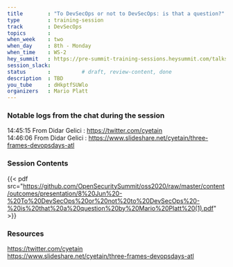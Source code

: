 ```yaml
---
title        : "To DevSecOps or not to DevSecOps: is that a question?"
type         : training-session
track        : DevSecOps
topics       : 
when_week    : two
when_day     : 8th - Monday
when_time    : WS-2
hey_summit   : https://pre-summit-training-sessions.heysummit.com/talks/to-devsecops-or-not-to-devsecopsis-that-a-question/
session_slack:
status       :          # draft, review-content, done
description  : TBD
you_tube     : dHkptfSUWlo
organizers   : Mario Platt
---
```



### Notable logs from the chat during the session

14:45:15	 From Didar Gelici : https://twitter.com/cyetain     \
14:46:06	 From Didar Gelici : https://www.slideshare.net/cyetain/three-frames-devopsdays-atl 

### Session Contents

{{< pdf src="https://github.com/OpenSecuritySummit/oss2020/raw/master/content/outcomes/presentation/8%20Jun%20-%20To%20DevSecOps%20or%20not%20to%20DevSecOps%20-%20is%20that%20a%20question%20by%20Mario%20Platt%20(1).pdf" >}}

### Resources

https://twitter.com/cyetain  \
https://www.slideshare.net/cyetain/three-frames-devopsdays-atl
